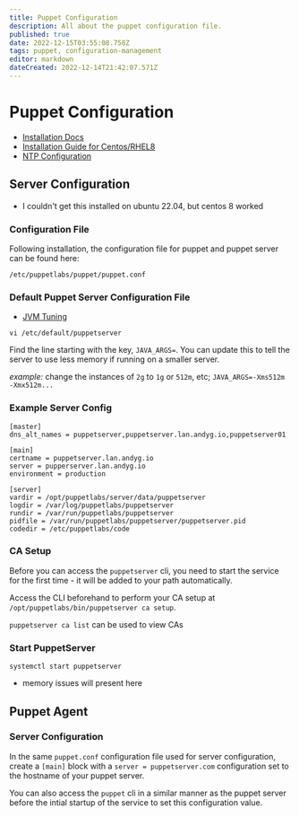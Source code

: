 ```yaml
---
title: Puppet Configuration
description: All about the puppet configuration file. 
published: true
date: 2022-12-15T03:55:08.758Z
tags: puppet, configuration-management
editor: markdown
dateCreated: 2022-12-14T21:42:07.571Z
---
```


# Puppet Configuration
- [Installation Docs](https://puppet.com/docs/puppet/7/install_agents.html#install_agents)
- [Installation Guide for Centos/RHEL8](https://computingforgeeks.com/install-puppet-master-and-agent-on-centos-rhel-8/)
- [NTP Configuration](https://computingforgeeks.com/how-to-configure-ntp-server-using-chrony-on-rhel-8/)

## Server Configuration

- I couldn't get this installed on ubuntu 22.04, but centos 8 worked

### Configuration File

Following installation, the configuration file for puppet and puppet server can be found here: 

```
/etc/puppetlabs/puppet/puppet.conf
```

### Default Puppet Server Configuration File
- [JVM Tuning](https://puppet.com/docs/puppet/7/server/install_from_packages.html#running-puppet-server-on-a-vm)

```
vi /etc/default/puppetserver
```

Find the line starting with the key, `JAVA_ARGS=`. You can update this to tell the server to use less memory if running on a smaller server. 

*example:* change the instances of `2g` to `1g` or `512m`, etc; `JAVA_ARGS=-Xms512m -Xmx512m...`

### Example Server Config

```
[master]
dns_alt_names = puppetserver,puppetserver.lan.andyg.io,puppetserver01

[main]
certname = puppetserver.lan.andyg.io
server = pupperserver.lan.andyg.io
environment = production

[server]
vardir = /opt/puppetlabs/server/data/puppetserver
logdir = /var/log/puppetlabs/puppetserver
rundir = /var/run/puppetlabs/puppetserver
pidfile = /var/run/puppetlabs/puppetserver/puppetserver.pid
codedir = /etc/puppetlabs/code
```

### CA Setup

Before you can access the `puppetserver` cli, you need to start the service for the first time - it will be added to your path automatically. 

Access the CLI beforehand to perform your CA setup at `/opt/puppetlabs/bin/puppetserver ca setup`. 

`puppetserver ca list` can be used to view CAs

### Start PuppetServer

```
systemctl start puppetserver
```
- memory issues will present here

## Puppet Agent

### Server Configuration

In the same `puppet.conf` configuration file used for server configuration, create a `[main]` block with a `server = puppetserver.com` configuration set to the hostname of your puppet server. 

You can also access the `puppet` cli in a similar manner as the puppet server before the intial startup of the service to set this configuration value. 